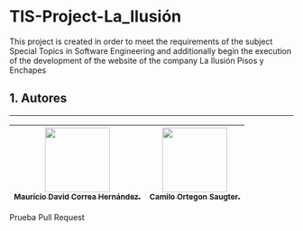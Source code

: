 # TIS-Project-La_Ilusión
This project is created in order to meet the requirements of the subject Special Topics in Software Engineering and additionally begin the execution of the development of the website of the company La Ilusión Pisos y Enchapes

## 1. Autores
---
[<img src="https://avatars.githubusercontent.com/u/81777898?s=400&u=2eeba9c363f9c474c7fb419ef36562e2d2b6b866&v=4" width=115><br><sub>Mauricio David Correa Hernández.</sub>](https://github.com/MauricioDCH) | [<img src="https://avatars.githubusercontent.com/u/88986744?v=4" width=115><br><sub>Camilo Ortegon Saugter.</sub>](https://github.com/cortegons) |  
| :----------------------------------------------------------------------------------------------------------------------------------------------------------------------------------------------------------: |:----------------------------------------------------------------------------------------------------------------------------------------------------------------------------------------------------------: |
Prueba Pull Request
